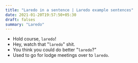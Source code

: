 ```yaml
---
title: "Laredo in a sentence | Laredo example sentences"
date: 2021-01-20T19:57:50+05:30
draft: falses
summary: "Laredo"
---
```

- Hold course, `laredo`!
- Hey, watch that "`laredo`" shit.
- You think you could do better "`laredo`?"
- Used to go for lodge meetings over to `laredo`.
                 
